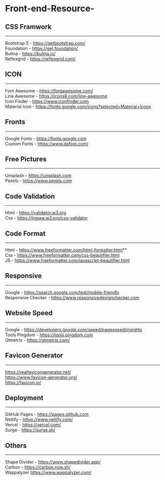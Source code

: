 # Front-end-Resource-

## CSS Framwork
---  
Bootstrap 5 - https://getbootstrap.com/  
Foundation - https://get.foundation/  
Bulma - https://bulma.io/  
Reflexgrid - https://reflexgrid.com/  


## ICON
---  
Font Awesome - https://fontawesome.com/  
Line Awesome - https://icons8.com/line-awesome  
Icon Finder - https://www.iconfinder.com  
Material Icon - https://fonts.google.com/icons?selected=Material+Icons  



## Fronts
---  
Google Fonts - https://fonts.google.com  
Custom Fonts - https://www.dafont.com/  



## Free Pictures
---    
Unsplash - https://unsplash.com  
Pexels - https://www.pexels.com  



## Code Validation  
---
Html - https://validator.w3.org  
Css - https://jigsaw.w3.org/css-validator  



## Code Format
---  
Html - https://www.freeformatter.com/html-formatter.html**  
Css - https://www.freeformatter.com/css-beautifier.html  
JS - https://www.freeformatter.com/javascript-beautifier.html  



## Responsive 
---  
Google - https://search.google.com/test/mobile-friendly  
Responsive Checker - https://www.responsivedesignchecker.com  



## Website Speed
---  
Google - https://developers.google.com/speed/pagespeed/insights  
Tools Pingdom - https://tools.pingdom.com  
Gtmetrix - https://gtmetrix.com/  



## Favicon Generator 
---  
https://realfavicongenerator.net/  
https://www.favicon-generator.org/  
https://favicon.io/  


## Deployment
---  
GitHub Pages - https://pages.github.com  
Netlify - https://www.netlify.com/  
Vercel - https://vercel.com/  
Surge - https://surge.sh/  



## Others
---  
Shape Divider - https://www.shapedivider.app/  
Carbon - https://carbon.now.sh/  
Wappalyzer https://www.wappalyzer.com/  

